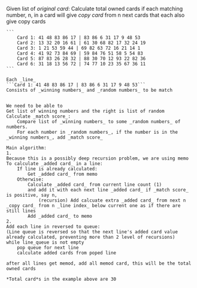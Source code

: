 Given list of _original card_:
Calculate total owned cards if each matching number, n, in a card will give _copy card_ from n next cards that each also give copy cards

````
```
    Card 1: 41 48 83 86 17 | 83 86 6 31 17 9 48 53
    Card 2: 13 32 20 16 61 | 61 30 68 82 17 32 24 19
    Card 3: 1 21 53 59 44 | 69 82 63 72 16 21 14 1
    Card 4: 41 92 73 84 69 | 59 84 76 51 58 5 54 83
    Card 5: 87 83 26 28 32 | 88 30 70 12 93 22 82 36
    Card 6: 31 18 13 56 72 | 74 77 10 23 35 67 36 11
```

Each _line_
```Card 1: 41 48 83 86 17 | 83 86 6 31 17 9 48 53```
Consists of _winning numbers_ and _random numbers_ to be match


We need to be able to
Get list of winning numbers and the right is list of random
Calculate _match score_:
    Compare list of _winning numbers_ to some _random numbers_ of numbers.
    For each number in _random numbers_, if the number is in the _winning numbers_, add _match score_

Main algorithm:
1.
Because this is a possibly deep recursion problem, we are using memo
To calculate _added card_ in a line:
    If line is already calculated:
        Get _added card_ from memo
    Otherwise:
        Calculate _added card_ from current line count (1)
        and add it with each next line _added card_ if _match score_ is positive, say n,
            (recursion) Add calcuate extra _added card_ from next n _copy card_ from n _line index_ below current one as if there are still lines
        Add _added card_ to memo
2.
Add each line in reversed to queue:
(Line queue is reversed so that the next line's added card value already calculated, preventing more than 2 level of recursions)
while line_queue is not empty
    pop queue for next line
    calculate added cards from poped line

after all lines get memod, add all memod card, this will be the total owned cards

*Total card*s in the example above are 30
````
